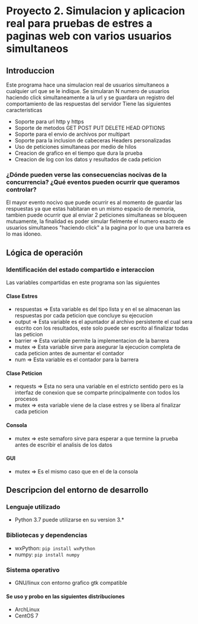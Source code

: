 # Proyecto 2. Simulacion y aplicacion real para pruebas de estres a paginas web con varios usuarios simultaneos
## Introduccion
Este programa hace una simulacion real de usuarios simultaneos a cualquier url que se le indique.
Se simularan N numero de usuarios haciendo click simultaneamente a la url y se guardara un registro del comportamiento
de las respuestas del servidor
Tiene las siguientes caracteristicas
* Soporte para url http y https
* Soporte de metodos GET POST PUT DELETE HEAD OPTIONS
* Soporte para el envio de archivos por multipart
* Soporte para la inclusion de cabeceras Headers personalizadas
* Uso de peticiones simultaneas por medio de hilos
* Creacion de grafico en el tiempo que dura la prueba
* Creacion de log con los datos y resultados de cada peticion

### ¿Dónde pueden verse las consecuencias nocivas de la concurrencia? ¿Qué eventos pueden ocurrir que queramos controlar?
El mayor evento nocivo que puede ocurrir es al momento de guardar las respuestas ya que estas habitaran en un mismo espacio
de memoria, tambien puede ocurrir que al enviar 2 peticiones simultaneas se bloqueen mutuamente, la finalidad es poder simular
fielmente el numero exacto de usuarios simultaneos "haciendo click" a la pagina por lo que una barrera es lo mas idoneo.

## Lógica de operación
### Identificación del estado compartido e interaccion
Las variables compartidas en este programa son las siguientes
#### Clase Estres
* respuestas => Esta variable es del tipo lista y en el se almacenan las respuestas por cada peticion que concluye su ejecucion
* output => Esta variable es el apuntador al archivo persistente el cual sera escrito con los resultados, este solo puede ser escrito al finalizar todas las peticion
* barrier => Esta variable permite la implementacion de la barrera
* mutex => Esta variable sirve para asegurar la ejecucion completa de cada peticion antes de aumentar el contador
* num => Esta variable es el contador para la barrera
#### Clase Peticion
* requests => Esta no sera una variable en el estricto sentido pero es la interfaz de conexion que se comparte principalmente con todos los procesos
* mutex => esta variable viene de la clase estres y se libera al finalizar cada peticion
#### Consola
* mutex => este semaforo sirve para esperar a que termine la prueba antes de escribir el analisis de los datos
#### GUI
* mutex => Es el mismo caso que en el de la consola
## Descripcion del entorno de desarrollo
### Lenguaje utilizado
* Python 3.7 puede utilizarse en su version 3.*
### Bibliotecas y dependencias
* wxPython: `` pip install wxPython ``
* numpy: ``pip install numpy``
### Sistema operativo
* GNU/linux con entorno grafico gtk compatible
#### Se uso y probo en las siguientes distribuciones
* ArchLinux
* CentOS 7

